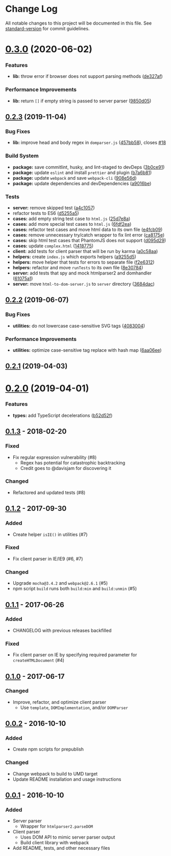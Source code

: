 # Change Log

All notable changes to this project will be documented in this file. See [standard-version](https://github.com/conventional-changelog/standard-version) for commit guidelines.

<a name="0.3.0"></a>
# [0.3.0](https://github.com/remarkablemark/html-dom-parser/compare/v0.2.3...v0.3.0) (2020-06-02)


### Features

* **lib:** throw error if browser does not support parsing methods ([de327af](https://github.com/remarkablemark/html-dom-parser/commit/de327af))


### Performance Improvements

* **lib:** return `[]` if empty string is passed to server parser ([9850d05](https://github.com/remarkablemark/html-dom-parser/commit/9850d05))



## [0.2.3](https://github.com/remarkablemark/html-dom-parser/compare/v0.2.2...v0.2.3) (2019-11-04)


### Bug Fixes

* **lib:** improve head and body regex in `domparser.js` ([457bb58](https://github.com/remarkablemark/html-dom-parser/commit/457bb58)), closes [#18](https://github.com/remarkablemark/html-dom-parser/issues/18)


### Build System

* **package:** save commitlint, husky, and lint-staged to devDeps ([3b0ce91](https://github.com/remarkablemark/html-dom-parser/commit/3b0ce91))
* **package:** update `eslint` and install `prettier` and plugin ([b7a6b81](https://github.com/remarkablemark/html-dom-parser/commit/b7a6b81))
* **package:** update `webpack` and save `webpack-cli` ([908e56d](https://github.com/remarkablemark/html-dom-parser/commit/908e56d))
* **package:** update dependencies and devDependencies ([a9016be](https://github.com/remarkablemark/html-dom-parser/commit/a9016be))


### Tests

* **server:** remove skipped test ([a4c1057](https://github.com/remarkablemark/html-dom-parser/commit/a4c1057))
* refactor tests to ES6 ([d5255a5](https://github.com/remarkablemark/html-dom-parser/commit/d5255a5))
* **cases:** add empty string test case to `html.js` ([25d7e8a](https://github.com/remarkablemark/html-dom-parser/commit/25d7e8a))
* **cases:** add more special test cases to `html.js` ([6fdf2ea](https://github.com/remarkablemark/html-dom-parser/commit/6fdf2ea))
* **cases:** refactor test cases and move html data to its own file ([e4fcb09](https://github.com/remarkablemark/html-dom-parser/commit/e4fcb09))
* **cases:** remove unnecessary try/catch wrapper to fix lint error ([ca8175e](https://github.com/remarkablemark/html-dom-parser/commit/ca8175e))
* **cases:** skip html test cases that PhantomJS does not support ([d095d29](https://github.com/remarkablemark/html-dom-parser/commit/d095d29))
* **cases:** update `complex.html` ([1418775](https://github.com/remarkablemark/html-dom-parser/commit/1418775))
* **client:** add tests for client parser that will be run by karma ([a0c58aa](https://github.com/remarkablemark/html-dom-parser/commit/a0c58aa))
* **helpers:** create `index.js` which exports helpers ([a9255d5](https://github.com/remarkablemark/html-dom-parser/commit/a9255d5))
* **helpers:** move helper that tests for errors to separate file ([f2e6312](https://github.com/remarkablemark/html-dom-parser/commit/f2e6312))
* **helpers:** refactor and move `runTests` to its own file ([8e30784](https://github.com/remarkablemark/html-dom-parser/commit/8e30784))
* **server:** add tests that spy and mock htmlparser2 and domhandler ([61075a1](https://github.com/remarkablemark/html-dom-parser/commit/61075a1))
* **server:** move `html-to-dom-server.js` to `server` directory ([3684dac](https://github.com/remarkablemark/html-dom-parser/commit/3684dac))



## [0.2.2](https://github.com/remarkablemark/html-dom-parser/compare/v0.2.1...v0.2.2) (2019-06-07)


### Bug Fixes

* **utilities:** do not lowercase case-sensitive SVG tags ([4083004](https://github.com/remarkablemark/html-dom-parser/commit/4083004))


### Performance Improvements

* **utilities:** optimize case-sensitive tag replace with hash map ([6aa06ee](https://github.com/remarkablemark/html-dom-parser/commit/6aa06ee))



## [0.2.1](https://github.com/remarkablemark/html-dom-parser/compare/v0.2.0...v0.2.1) (2019-04-03)



# [0.2.0](https://github.com/remarkablemark/html-dom-parser/compare/v0.1.3...v0.2.0) (2019-04-01)


### Features

* **types:** add TypeScript decelerations ([b52d52f](https://github.com/remarkablemark/html-dom-parser/commit/b52d52f))



## [0.1.3](https://github.com/remarkablemark/html-dom-parser/compare/v0.1.2...v0.1.3) - 2018-02-20
### Fixed
- Fix regular expression vulnerability (#8)
  - Regex has potential for catastrophic backtracking
  - Credit goes to @davisjam for discovering it

### Changed
- Refactored and updated tests (#8)

## [0.1.2](https://github.com/remarkablemark/html-dom-parser/compare/v0.1.1...v0.1.2) - 2017-09-30
### Added
- Create helper `isIE()` in utilities (#7)

### Fixed
- Fix client parser in IE/IE9 (#6, #7)

### Changed
- Upgrade `mocha@3.4.2` and `webpack@2.6.1` (#5)
- npm script `build` runs both `build:min` and `build:unmin` (#5)

## [0.1.1](https://github.com/remarkablemark/html-dom-parser/compare/v0.1.0...v0.1.1) - 2017-06-26
### Added
- CHANGELOG with previous releases backfilled

### Fixed
- Fix client parser on IE by specifying required parameter for `createHTMLDocument` (#4)

## [0.1.0](https://github.com/remarkablemark/html-dom-parser/compare/v0.0.2...v0.1.0) - 2017-06-17
### Changed
- Improve, refactor, and optimize client parser
  - Use `template`, `DOMImplementation`, and/or `DOMParser`

## [0.0.2](https://github.com/remarkablemark/html-dom-parser/compare/v0.0.1...v0.0.2) - 2016-10-10
### Added
- Create npm scripts for prepublish

### Changed
- Change webpack to build to UMD target
- Update README installation and usage instructions

## [0.0.1](https://github.com/remarkablemark/html-dom-parser/tree/v0.0.1) - 2016-10-10
### Added
- Server parser
  - Wrapper for `htmlparser2.parseDOM`
- Client parser
  - Uses DOM API to mimic server parser output
  - Build client library with webpack
- Add README, tests, and other necessary files
